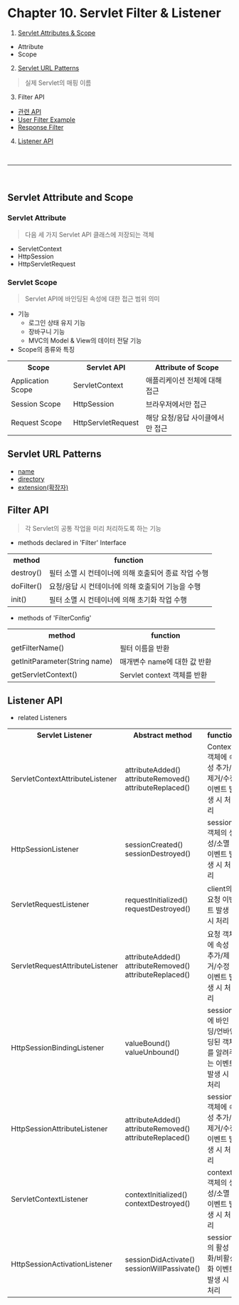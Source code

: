 # Chapter 10. Servlet Filter & Listener

1. [Servlet Attributes & Scope](#servlet-attribute-and-scope)
- Attribute
- Scope

2. [Servlet URL Patterns](#servlet-url-patterns)
> 실제 Servlet의 매핑 이름

3. Filter API
- [관련 API](#filter-api)
- [User Filter Example](filterEx/encoding.java)
- [Response Filter](filter/respFilter.java)

4. [Listener API](#listener-api)
<br>
<hr>
<br>

## Servlet Attribute and Scope
### Servlet Attribute
> 다음 세 가지 Servlet API 클래스에 저장되는 객체
- ServletContext
- HttpSession
- HttpServletRequest

### Servlet Scope
> Servlet API에 바인딩된 속성에 대한 접근 범위 의미
- 기능
  - 로그인 상태 유지 기능
  - 장바구니 기능
  -  MVC의 Model & View의 데이터 전달 기능
- Scope의 종류와 특징
<table>
    <tr>
        <th>Scope</th>
        <th>Servlet API</th>
        <th>Attribute of Scope</th>
    </tr>
    <tr>
        <td>Application Scope</td>
        <td>ServletContext</td>
        <td>애플리케이션 전체에 대해 접근</td>
    </tr>
    <tr>
        <td>Session Scope</td>
        <td>HttpSession</td>
        <td>브라우저에서만 접근</td>
    </tr>
    <tr>
        <td>Request Scope</td>
        <td>HttpServletRequest</td>
        <td>해당 요청/응답 사이클에서만 접근</td>
    </tr>
</table>

## Servlet URL Patterns
- [name]()
- [directory]()
- [extension(확장자)]()


## Filter API
> 각 Servlet의 공통 작업을 미리 처리하도록 하는 기능
- methods declared in 'Filter' Interface
<table>
    <tr>
        <th>method</th>
        <th>function</th>
    </tr>
    <tr>
        <td>destroy()</td>
        <td>필터 소멸 시 컨테이너에 의해 호출되어 종료 작업 수행</td>
    </tr>
    <tr>
        <td>doFilter()</td>
        <td>요청/응답 시 컨테이너에 의해 호출되어 기능을 수행</td>
    </tr>
    <tr>
        <td>init()</td>
        <td>필터 소멸 시 컨테이너에 의해 초기화 작업 수행</td>
    </tr>
</table>

- methods of 'FilterConfig'
<table>
    <tr>
        <th>method</th>
        <th>function</th>
    </tr>
    <tr>
        <td>getFilterName()</td>
        <td>필터 이름을 반환</td>
    </tr>
    <tr>
        <td>getInitParameter(String name)</td>
        <td>매개변수 name에 대한 값 반환</td>
    </tr>
    <tr>
        <td>getServletContext()</td>
        <td>Servlet context 객체를 반환</td>
    </tr>
</table>

## Listener API
- related Listeners
<table>
    <tr>
        <th>Servlet Listener</th>
        <th>Abstract method</th>
        <th>function</th>
    </tr>
    <tr>
        <td>ServletContextAttributeListener</td>
        <td>attributeAdded()<br>attributeRemoved()<br>attributeReplaced()</td>
        <td>Context 객체에 속성 추가/제거/수정 이벤트 발생 시 처리</td>
    </tr>
    <tr>
        <td>HttpSessionListener</td>
        <td>sessionCreated()<br>sessionDestroyed()</td>
        <td>session 객체의 생성/소멸 이벤트 발생 시 처리</td>
    </tr>
    <tr>
        <td>ServletRequestListener</td>
        <td>requestInitialized()<br>requestDestroyed()</td>
        <td>client의 요청 이벤트 발생 시 처리</td>
    </tr>
    <tr>
        <td>ServletRequestAttributeListener</td>
        <td>attributeAdded()<br>attributeRemoved()<br>attributeReplaced()</td>
        <td>요청 객체에 속성 추가/제거/수정 이벤트 발생 시 처리</td>
    </tr>
    <tr>
        <td>HttpSessionBindingListener</td>
        <td>valueBound()<br>valueUnbound()</td>
        <td>session에 바인딩/언바인딩된 객체를 알려주는 이벤트 발생 시 처리</td>
    </tr>
    <tr>
        <td>HttpSessionAttributeListener</td>
        <td>attributeAdded()<br>attributeRemoved()<br>attributeReplaced()</td>
        <td>session 객체에 속성 추가/제거/수정 이벤트 발생 시 처리</td>
    </tr>
    <tr>
        <td>ServletContextListener</td>
        <td>contextInitialized()<br>contextDestroyed()</td>
        <td>context 객체의 생성/소멸 이벤트 발생 시 처리</td>
    </tr>
    <tr>
        <td>HttpSessionActivationListener</td>
        <td>sessionDidActivate()<br>sessionWillPassivate()</td>
        <td>session의 활성화/비활성화 이벤트 발생 시 처리</td>
    </tr>
</table>








